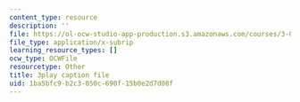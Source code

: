 ```yaml
---
content_type: resource
description: ''
file: https://ol-ocw-studio-app-production.s3.amazonaws.com/courses/3-091-introduction-to-solid-state-chemistry-fall-2018/1ba5bfc9b2c3050c690f15b0e2d7d08f_gUrBP6ei4fs.srt
file_type: application/x-subrip
learning_resource_types: []
ocw_type: OCWFile
resourcetype: Other
title: 3play caption file
uid: 1ba5bfc9-b2c3-050c-690f-15b0e2d7d08f
---
```

